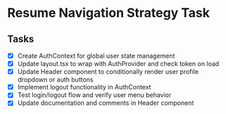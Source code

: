 # Resume Navigation Strategy Task

## Tasks
- [x] Create AuthContext for global user state management
- [x] Update layout.tsx to wrap with AuthProvider and check token on load
- [x] Update Header component to conditionally render user profile dropdown or auth buttons
- [x] Implement logout functionality in AuthContext
- [x] Test login/logout flow and verify user menu behavior
- [x] Update documentation and comments in Header component

